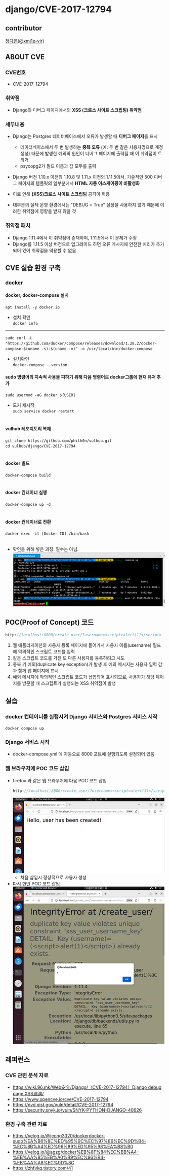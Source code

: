 # django/CVE-2017-12794

## contributor
[정다은(@xmi1e-vir)](https://github.com/xmi1e-vir)

## ABOUT CVE
### CVE번호
- CVE-2017-12794
### 취약점
- Django의 디버그 페이지에서의 **XSS (크로스 사이트 스크립팅) 취약점**
### 세부내용
- Django는 Postgres 데이터베이스에서 오류가 발생할 때 **디버그 페이지**를 표시
  - 데이터베이스에서 두 번 발생하는 **중복 오류** (예: 두 번 같은 사용자명으로 계정 생성) 때문에 발생한 예외의 원인이 디버그 페이지에 출력될 때 이 취약점이 트리거
  - psycopg2가 필드 이름과 값 모두를 출력

- Django 버전 1.10.x 이전의 1.10.8 및 1.11.x 이전의 1.11.5에서, 기술적인 500 디버그 페이지의 템플릿의 일부분에서 **HTML 자동 이스케이핑이 비활성화**
  
- 이로 인해 **(XSS)크로스 사이트 스크립팅** 공격이 허용

- 대부분의 실제 운영 환경에서는 "DEBUG = True" 설정을 사용하지 않기 때문에 이러한 취약점에 영향을 받지 않을 것

### 취약점 패치
- Django 1.11.4에서 이 취약점이 존재하며, 1.11.5에서 이 문제가 수정
- Django를 1.11.5 이상 버전으로 업그레이드 하면 오류 메시지에 안전한 처리가 추가되어 있어 취약점을 악용할 수 없음

## CVE 실습 환경 구축
### docker
#### docker, docker-compose 설치
`apt install -y docker.io`
- 설치 확인<br>
`docker info`
---
`sudo curl -L "https://github.com/docker/compose/releases/download/1.28.2/docker-compose-$(uname -s)-$(uname -m)" -o /usr/local/bin/docker-compose`
- 설치확인<br>
`docker-compose --version`
#### sudo 명령어의 지속적 사용을 피하기 위해 다음 명령어로 docker그룹에 현재 유저 추가
  `sudo usermod -aG docker ${USER}`
  - 도커 재시작<br>
    `sudo service docker restart`<br><br>
#### vulhub 레포지토리 복제
  `git clone https://github.com/phith0n/vulhub.git`<br>
  `cd vulhub/django/CVE-2017-12794`<br><br>
#### docker 빌드
  `docker-compose build`<br><br>
#### docker 컨테이너 실행
  `docker-compose up -d`<br><br>
#### docker 컨테이너로 전환
  `docker exec -it [Docker ID] /bin/bash`<br><br>
  - 확인을 위해 넣은 과정. 필수는 아님.
![컨테이너 실행 화면](docker_run.png)

## POC(Proof of Concept) 코드
```PHP
http://localhost:8000/create_user/?username=<script>alert(1)</script>
```
1. 웹 애플리케이션의 사용자 등록 페이지에 들어가서 사용자 이름(username) 필드에 악의적인 스크립트 코드를 입력
2. 같은 스크립트 코드를 가진 또 다른 사용자를 등록하려고 시도
3. 중복 키 예외(duplicate key exception)가 발생 후 예외 메시지는 사용자 입력 값과 함께 웹 페이지에 표시
4. 예외 메시지에 악의적인 스크립트 코드가 삽입되어 표시되므로, 사용자가 해당 페이지를 방문할 때 스크립트가 실행되는 XSS 취약점이 발생

## 실습
### docker 컨테이너를 실행시켜 Django 서비스와 Postgres 서비스 시작
`docker compose up`
### Django 서비스 시작
- docker-compose.yml 에 자동으로 8000 포트에 실행되도록 설정되어 있음
### 웹 브라우저에 POC 코드 삽입
- firefox 와 같은 웹 브라우저에 다음 POC 코드 삽입
  ```php
  http://localhost:8000/create_user/?username=<script>alert(1)</script>
  ```
  ![첫번째 실행화면](first_execute.png)
  - 처음 삽입시 정상적으로 사용자 생성
- 다시 한번 POC 코드 삽입
  ![두번째 실행화면](second_execute_XSS.png)


## 레퍼런스
### CVE 관련 분석 자료
- [https://wiki.96.mk/Web安全/Django/（CVE-2017-12794）Django debug page XSS漏洞/](https://wiki.96.mk/Web%E5%AE%89%E5%85%A8/Django/%EF%BC%88CVE-2017-12794%EF%BC%89Django%20debug%20page%20XSS%E6%BC%8F%E6%B4%9E/)
- https://www.opencve.io/cve/CVE-2017-12794
- https://nvd.nist.gov/vuln/detail/CVE-2017-12794
- https://security.snyk.io/vuln/SNYK-PYTHON-DJANGO-40626
### 환경 구축 관련 자료
- https://velog.io/@jeong3320/dockerdocker-sudo%EA%B6%8C%ED%95%9C%EC%97%86%EC%9D%B4-%EC%8B%A4%ED%96%89%ED%95%98%EA%B8%B0
- https://velog.io/@agzg/docker%EB%8F%84%EC%BB%A4-%EB%AA%85%EB%A0%B9%EC%96%B4-%EB%AA%A8%EC%9D%8C
- https://zhfvkq.tistory.com/41
